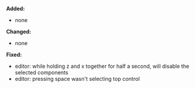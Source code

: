 **Added:**
* none

**Changed:**
* none

**Fixed:**
* editor: while holding z and x together for half a second, will disable the selected components
* editor: pressing space wasn't selecting top control
